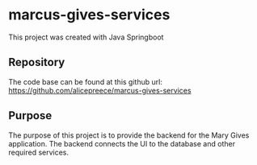 # marcus-gives-services

This project was created with Java Springboot

## Repository
The code base can be found at this github url: https://github.com/alicepreece/marcus-gives-services

## Purpose
The purpose of this project is to provide the backend for the Mary Gives application. The backend connects the UI to the database and other required services.

